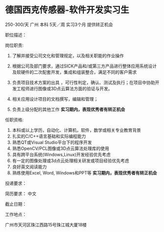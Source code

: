 # 德国西克传感器-软件开发实习生

250-300/天 广州 本科 5天／周 实习3个月 提供转正机会

职位描述：

岗位职责: 

1. 了解并接受公司文化和管理规定，以及相关职能的作业操作 

2.   根据公司及部门要求，通过SICK产品和/或第三方产品进行整体应用系统设计及软硬件的二次配套开发，集成和组装整合，满足不同的客户需求

3. 负责项目技术方案的出具 ，可行性判定，确认、测试及执行；在项目中协助开发工程师进行图像或3D点云算法方面的验证与开发。

4.   相关应用设计项目的文档撰写，编辑和管理； 

5.   负责上级分配的其他工作  **实习期内，表现优秀者有转正机会** 

   任职资格: 

   1. 本科或以上学历，自动化、计算机，软件，数学或相关专业教育背景
   2.  扎实的C/C++语言基础和实际编程能力
   3. 熟悉QT或Visual Studio平台下的程序开发 
   4.  熟悉OpenCV/PCL图像或3D点云算法处理库的使用
   5.  具有跨平台系统(Windows,Linux)开发经验优先考虑 
   6.  有一定的图像处理或3d点云处理相关研发或项目经验优先考虑
   7. 良好英文阅读能力 
   8. 熟练使用Excel, Word, Windows和PPT等  **实习期内，表现优秀者有转正机会**

投递要求：

简历要求： 中文

截止日期：

工作地点：

广州市天河区珠江西路15号珠江城大厦18楼